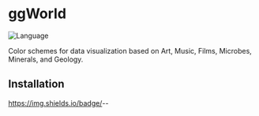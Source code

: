 # ggWorld
![Language](https://img.shields.io/badge/language-R-brightgreen)

Color schemes for data visualization based on Art, Music, Films, Microbes, Minerals, and Geology.
## Installation
https://img.shields.io/badge/<LABEL>-<MESSAGE>-<COLOR>
